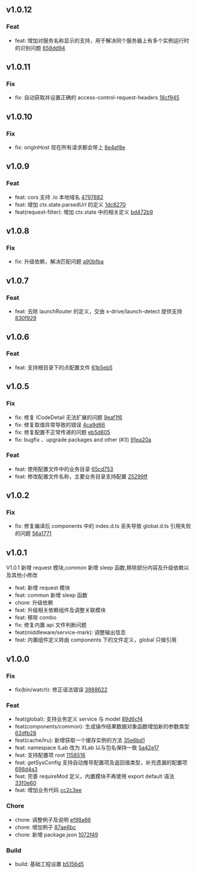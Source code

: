 ## v1.0.12

### Feat
- feat: 增加对服务名称显示的支持，用于解决同个服务器上有多个实例运行时的识别问题 [658dd94](https://github.com/x-9lab/xlab/commit/658dd94121fd1bb9923ed874b7a3aee4e7ae8f21)

## v1.0.11

### Fix
- fix: 自动获取并设置正确的 access-control-request-headers [18cf945](https://github.com/x-9lab/xlab/commit/18cf9453dfaba4b9eceee6acbb78d8a8f6605b06)

## v1.0.10

### Fix
- fix: originHost 现在所有请求都会带上 [8e4af8e](https://github.com/x-9lab/xlab/commit/8e4af8e60ae5a255953305e72bc47a01319ebd78)

## v1.0.9

### Feat
- feat: cors 支持 .lo 本地域名 [4797882](https://github.com/x-9lab/xlab/commit/479788226cdbc9b8cc1e3594f9beb055f68c7e8c)
- feat: 增加 ctx.state.parsedUrl 的定义 [1dc8270](https://github.com/x-9lab/xlab/commit/1dc827063e13f9a6e62d86bac5085715b53025b2)
- feat(request-filter): 增加 ctx.state 中的相关定义 [bd472b9](https://github.com/x-9lab/xlab/commit/bd472b96d55fff8dc68353e38e57345ab9d41faf)

## v1.0.8

### Fix
- fix: 升级依赖，解决匹配问题 [a90bfba](https://github.com/x-9lab/xlab/commit/a90bfbabbd3229a469824015f7c93f02eded172a)

## v1.0.7

### Feat
- feat: 去除 launchRouter 的定义，交由 x-drive/launch-detect 提供支持 [830f929](https://github.com/x-9lab/xlab/commit/830f9290322d9c10915959f54c28876a7f25b907)

## v1.0.6

### Feat
- feat: 支持根目录下的点配置文件 [61b5eb5](https://github.com/x-9lab/xlab/commit/61b5eb5919e9d12fec7455688fe27615274220ac)

## v1.0.5

### Fix
- fix: 修复 ICodeDetail 无法扩展的问题 [9eaf1f6](https://github.com/x-9lab/xlab/commit/9eaf1f67c99702bd81b81f43c3b3e803da2ac8b1)
- fix: 修复取值异常导致的错误 [4ca9d66](https://github.com/x-9lab/xlab/commit/4ca9d665e1715cab732dd27811b7edbfc6ba2704)
- fix: 修复配置不正常传递的问题 [eb5d805](https://github.com/x-9lab/xlab/commit/eb5d805ded0b7a7f3e1ec717c868c9fb0266b8ba)
- fix:  bugfix 、upgrade packages  and other (#3) [91ea20a](https://github.com/x-9lab/xlab/commit/91ea20acf7bc8f88de434db54ba000aa014d6a31)

### Feat
- feat: 使用配置文件中的业务目录 [65cd753](https://github.com/x-9lab/xlab/commit/65cd75333440a1d51ec2d81d76a8c0838128715c)
- feat: 修改配置文件名称，主要业务目录支持配置 [25299ff](https://github.com/x-9lab/xlab/commit/25299ffe66b38a4eeacf31fccd56dc64b1c5869c)

## v1.0.2

### Fix
- fix: 修复编译后 components 中的 index.d.ts 丢失导致 global.d.ts 引用失败的问题 [56a1771](https://github.com/x-9lab/xlab/commit/56a17719a8cab89255541935e3d2f781fc7e256b)

## v1.0.1

V1.0.1 新增 request 模块,common 新增 sleep 函数,移除部分内容及升级依赖以及其他小修改
* feat: 新增 request 模块
* feat: common 新增 sleep 函数
* chore: 升级依赖
* feat: 升级相关依赖组件及调整关联模块
* feat: 移除 combo
* fix: 修复内置 api 文件判断问题
* feat(middleware/service-mark): 调整输出信息
* feat: 内置组件定义转由 components 下的文件定义，global 只做引用

## v1.0.0

### Fix
- fix(bin/watch): 修正语法错误 [3988622](https://github.com/x-9lab/xlab/commit/3988622af68193ef9a9376d951d830760f5bcc1e)

### Feat
- feat(global): 支持业务定义 service 与 model [89d6cf4](https://github.com/x-9lab/xlab/commit/89d6cf44d7cf33d87eab53bac8035795d3661ccc)
- feat(components/common): 生成操作结果数据对象函数增加新的参数类型 [62dfb28](https://github.com/x-9lab/xlab/commit/62dfb28a698b4d426c8d739ef3734fab614e8654)
- feat(cache/lru): 新增获取一个缓存实例的方法 [35e6bd1](https://github.com/x-9lab/xlab/commit/35e6bd1cdf86b504eb5f3cd63ffad15a8cab679e)
- feat: namespace ILab 改为 XLab 以与包名保持一致 [5a42e17](https://github.com/x-9lab/xlab/commit/5a42e173436b6b10f74744d481cd382fdee48f24)
- feat: 支持配置项 root [1158516](https://github.com/x-9lab/xlab/commit/1158516af5e86220e86f7e11f0438aa97fb3bdc4)
- feat: getSysConfig 支持自动推导配置项及返回值类型，补充遗漏的配置项 [698d4a3](https://github.com/x-9lab/xlab/commit/698d4a3e758fee6d37ed3e7bea692e3d45a18553)
- feat: 完善 requireMod 定义，内置模块不再使用 export default 语法 [33f0e60](https://github.com/x-9lab/xlab/commit/33f0e60d4128aa6aa8d97f29ca8674650929420e)
- feat: 增加业务代码 [cc2c3ee](https://github.com/x-9lab/xlab/commit/cc2c3ee31c180481f8005ff2a8ed9ebbf2c50221)

### Chore
- chore: 调整例子及说明 [ef98a66](https://github.com/x-9lab/xlab/commit/ef98a66562892d2ccf1cf6a0171cddd190eaba31)
- chore: 增加例子 [87ae6bc](https://github.com/x-9lab/xlab/commit/87ae6bcf1e6dd0851a061f1da203ee1fcbaac11b)
- chore: 新增 package.json [1072f49](https://github.com/x-9lab/xlab/commit/1072f493683f2dfa6849416f934a44f7ebcaec22)

### Build
- build: 基础工程设置 [b5156d5](https://github.com/x-9lab/xlab/commit/b5156d5884fcf972c839d64e9a1d80a655f5c0e8)

